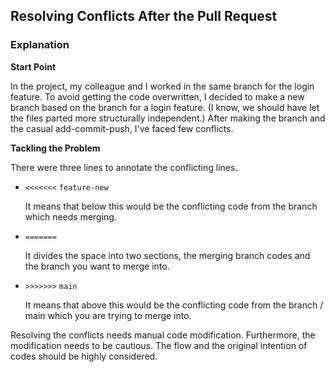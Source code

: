 ## Resolving Conflicts After the Pull Request

### Explanation

**Start Point**

In the project, my colleague and I worked in the same branch for the login feature. To avoid getting the code overwritten, I decided to make a new branch based on the branch for a login feature. (I know, we should have let the files parted more structurally independent.) After making the branch and the casual add-commit-push, I've faced few conflicts.

**Tackling the Problem**

There were three lines to annotate the conflicting lines.

- `<<<<<<<` `feature-new` </br>

    It means that below this would be the conflicting code from the branch which needs merging.  

- `=======`

    It divides the space into two sections, the merging branch codes and the branch you want to merge into. 

- `>>>>>>>` `main` </br>

    It means that above this would be the conflicting code from the branch / main which you are trying to merge into.

Resolving the conflicts needs manual code modification. Furthermore, the modification needs to be cautious. The flow and the original intention of codes should be highly considered.